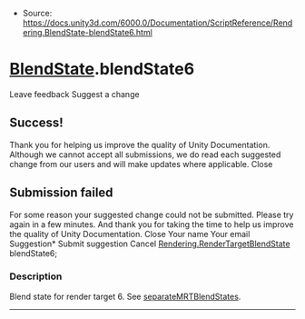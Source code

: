 * Source: https://docs.unity3d.com/6000.0/Documentation/ScriptReference/Rendering.BlendState-blendState6.html

#  [BlendState](https://docs.unity3d.com/6000.0/Documentation/ScriptReference/Rendering.BlendState.html).blendState6
Leave feedback
Suggest a change
## Success!
Thank you for helping us improve the quality of Unity Documentation. Although we cannot accept all submissions, we do read each suggested change from our users and will make updates where applicable.
Close
## Submission failed
For some reason your suggested change could not be submitted. Please <a>try again</a> in a few minutes. And thank you for taking the time to help us improve the quality of Unity Documentation.
Close
Your name Your email Suggestion* Submit suggestion
Cancel
[Rendering.RenderTargetBlendState](https://docs.unity3d.com/6000.0/Documentation/ScriptReference/Rendering.RenderTargetBlendState.html) blendState6; 
### Description
Blend state for render target 6.
See [separateMRTBlendStates](https://docs.unity3d.com/6000.0/Documentation/ScriptReference/Rendering.BlendState-separateMRTBlendStates.html).
* * *
